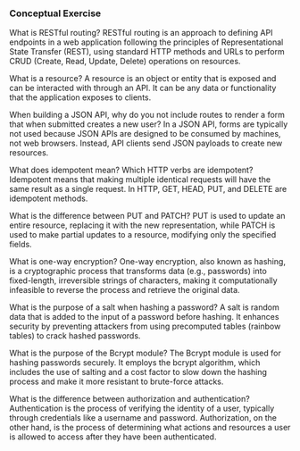 ### Conceptual Exercise
What is RESTful routing?
RESTful routing is an approach to defining API endpoints in a web application following the principles of Representational State Transfer (REST), using standard HTTP methods and URLs to perform CRUD (Create, Read, Update, Delete) operations on resources.

What is a resource?
A resource is an object or entity that is exposed and can be interacted with through an API. It can be any data or functionality that the application exposes to clients.

When building a JSON API, why do you not include routes to render a form that when submitted creates a new user?
In a JSON API, forms are typically not used because JSON APIs are designed to be consumed by machines, not web browsers. Instead, API clients send JSON payloads to create new resources.

What does idempotent mean? Which HTTP verbs are idempotent?
Idempotent means that making multiple identical requests will have the same result as a single request. In HTTP, GET, HEAD, PUT, and DELETE are idempotent methods.

What is the difference between PUT and PATCH?
PUT is used to update an entire resource, replacing it with the new representation, while PATCH is used to make partial updates to a resource, modifying only the specified fields.

What is one-way encryption?
One-way encryption, also known as hashing, is a cryptographic process that transforms data (e.g., passwords) into fixed-length, irreversible strings of characters, making it computationally infeasible to reverse the process and retrieve the original data.

What is the purpose of a salt when hashing a password?
A salt is random data that is added to the input of a password before hashing. It enhances security by preventing attackers from using precomputed tables (rainbow tables) to crack hashed passwords.

What is the purpose of the Bcrypt module?
The Bcrypt module is used for hashing passwords securely. It employs the bcrypt algorithm, which includes the use of salting and a cost factor to slow down the hashing process and make it more resistant to brute-force attacks.

What is the difference between authorization and authentication?
Authentication is the process of verifying the identity of a user, typically through credentials like a username and password. Authorization, on the other hand, is the process of determining what actions and resources a user is allowed to access after they have been authenticated.